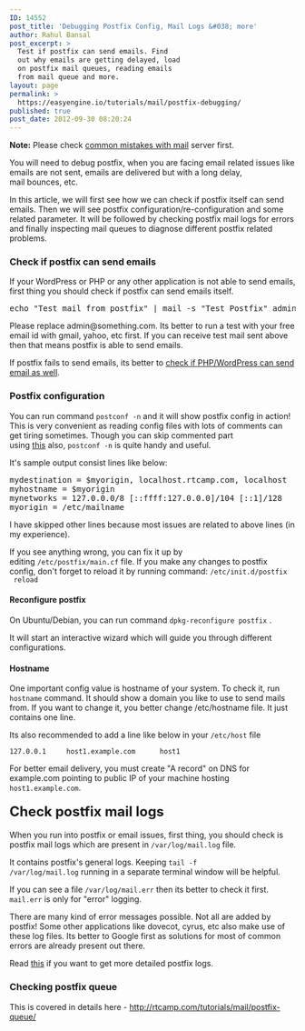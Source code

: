 ```yaml
---
ID: 14552
post_title: 'Debugging Postfix Config, Mail Logs &#038; more'
author: Rahul Bansal
post_excerpt: >
  Test if postfix can send emails. Find
  out why emails are getting delayed, load
  on postfix mail queues, reading emails
  from mail queue and more.
layout: page
permalink: >
  https://easyengine.io/tutorials/mail/postfix-debugging/
published: true
post_date: 2012-09-30 08:20:24
---
```

<p class="rtp-alert"><strong>Note:</strong> Please check <a href="https://easyengine.io/tutorials/mail/fqdn-reverse-dns-ptr-mx-record-checks/">common mistakes with mail</a> server first.</p>
You will need to debug postfix, when you are facing email related issues like emails are not sent, emails are delivered but with a long delay, mail bounces, etc.

In this article, we will first see how we can check if postfix itself can send emails. Then we will see postfix configuration/re-configuration and some related parameter. It will be followed by checking postfix mail logs for errors and finally inspecting mail queues to diagnose different postfix related problems.
<h3>Check if postfix can send emails</h3>
If your WordPress or PHP or any other application is not able to send emails, first thing you should check if postfix can send emails itself.
<pre>echo "Test mail from postfix" | mail -s "Test Postfix" admin@something.com</pre>
Please replace admin@something.com. Its better to run a test with your free email id with gmail, yahoo, etc first. If you can receive test mail sent above then that means postfix is able to send emails.

If postfix fails to send emails, its better to <a href="https://easyengine.io/wordpress-nginx/tutorials/php/test-email-sending/">check if PHP/WordPress can send email as well</a>.
<h3>Postfix configuration</h3>
You can run command <code>postconf -n</code> and it will show postfix config in action! This is very convenient as reading config files with lots of comments can get tiring sometimes. Though you can skip commented part using <a title="Using grep to removing comments, newlines/whitespace from config files" href="http://devilsworkshop.org/removing-whitespace-comments-newlines-file-grep/">this</a> also, <code>postconf -n</code> is quite handy and useful.

It's sample output consist lines like below:
<pre>mydestination = $myorigin, localhost.rtcamp.com, localhost
myhostname = $myorigin
mynetworks = 127.0.0.0/8 [::ffff:127.0.0.0]/104 [::1]/128
myorigin = /etc/mailname</pre>
I have skipped other lines because most issues are related to above lines (in my experience).

If you see anything wrong, you can fix it up by editing <code>/etc/postfix/main.cf</code> file. If you make any changes to postfix config, don't forget to reload it by running command: <code>/etc/init.d/postfix  reload</code>
<h4>Reconfigure postfix</h4>
On Ubuntu/Debian, you can run command <code>dpkg-reconfigure postfix</code> .

It will start an interactive wizard which will guide you through different configurations.
<h4>Hostname</h4>
One important config value is hostname of your system. To check it, run <code>hostname</code> command. It should show a domain you like to use to send mails from. If you want to change it, you better change /etc/hostname file. It just contains one line.

Its also recommended to add a line like below in your <code>/etc/host</code> file

<code>127.0.0.1     host1.example.com      host1</code>

For better email delivery, you must create "A record" on DNS for example.com pointing to public IP of your machine hosting <code>host1.example.com</code>.
<h4><span style="font-size: 1.5rem; line-height: 1.16667;">Check postfix mail logs</span></h4>
When you run into postfix or email issues, first thing, you should check is postfix mail logs which are present in <code>/var/log/mail.log</code> file.

It contains postfix's general logs. Keeping <code>tail -f /var/log/mail.log</code> running in a separate terminal window will be helpful.

If you can see a file <code>/var/log/mail.err</code> then its better to check it first. <code>mail.err</code> is only for "error" logging.

There are many kind of error messages possible. Not all are added by postfix! Some other applications like dovecot, cyrus, etc also make use of these log files. Its better to Google first as solutions for most of common errors are already present out there.

Read <a title="Postfix Debugging" href="http://www.postfix.org/DEBUG_README.html">this</a> if you want to get more detailed postfix logs.
<h3>Checking postfix queue</h3>
This is covered in details here - <a href="https://easyengine.io/tutorials/mail/postfix-queue/">http://rtcamp.com/tutorials/mail/postfix-queue/</a>